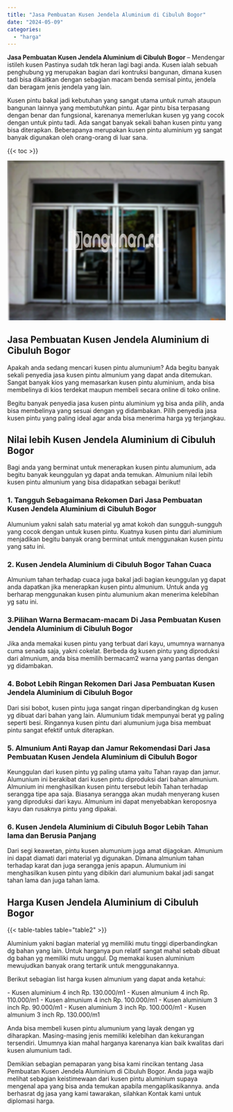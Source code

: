 ```yaml
---
title: "Jasa Pembuatan Kusen Jendela Aluminium di Cibuluh Bogor"
date: "2024-05-09"
categories: 
  - "harga"
---
```


**Jasa Pembuatan Kusen Jendela Aluminium di Cibuluh Bogor** – Mendengar istileh kusen Pastinya sudah tdk heran lagi bagi anda. Kusen ialah sebuah penghubung yg merupakan bagian dari kontruksi bangunan, dimana kusen tadi bisa dikaitkan dengan sebagian macam benda semisal pintu, jendela dan beragam jenis jendela yang lain.

Kusen pintu bakal jadi kebutuhan yang sangat utama untuk rumah ataupun bangunan lainnya yang membutuhkan pintu. Agar pintu bisa terpasang dengan benar dan fungsional, karenanya memerlukan kusen yg yang cocok dengan untuk pintu tadi. Ada sangat banyak sekali bahan kusen pintu yang bisa diterapkan. Beberapanya merupakan kusen pintu aluminium yg sangat banyak digunakan oleh orang-orang di luar sana.

{{< toc >}}

![Jasa Pembuatan Kusen Jendela Aluminium di Cibuluh Bogor](/images/harga-kusen-jendela-alumunium-13.png)

## Jasa Pembuatan Kusen Jendela Aluminium di Cibuluh Bogor

Apakah anda sedang mencari kusen pintu alumunium? Ada begitu banyak sekali penyedia jasa kusen pintu almunium yang dapat anda ditemukan. Sangat banyak kios yang memasarkan kusen pintu aluminium, anda bisa membelinya di kios terdekat maupun membeli secara online di toko online.

Begitu banyak penyedia jasa kusen pintu aluminium yg bisa anda pilih, anda bisa membelinya yang sesuai dengan yg didambakan. Pilih penyedia jasa kusen pintu yang paling ideal agar anda bisa menerima harga yg terjangkau.

## Nilai lebih Kusen Jendela Aluminium di Cibuluh Bogor

Bagi anda yang berminat untuk menerapkan kusen pintu alumunium, ada begitu banyak keunggulan yg dapat anda temukan. Almunium nilai lebih kusen pintu almunium yang bisa didapatkan sebagai berikut!

### 1\. Tangguh Sebagaimana Rekomen Dari Jasa Pembuatan Kusen Jendela Aluminium di Cibuluh Bogor

Alumunium yakni salah satu material yg amat kokoh dan sungguh-sungguh yang cocok dengan untuk kusen pintu. Kuatnya kusen pintu dari aluminium menjadikan begitu banyak orang berminat untuk menggunakan kusen pintu yang satu ini.

### 2\. Kusen Jendela Aluminium di Cibuluh Bogor Tahan Cuaca

Almunium tahan terhadap cuaca juga bakal jadi bagian keunggulan yg dapat anda dapatkan jika menerapkan kusen pintu almunium. Untuk anda yg berharap menggunakan kusen pintu alumunium akan menerima kelebihan yg satu ini.

### 3.Pilihan Warna Bermacam-macam Di Jasa Pembuatan Kusen Jendela Aluminium di Cibuluh Bogor

Jika anda memakai kusen pintu yang terbuat dari kayu, umumnya warnanya cuma senada saja, yakni cokelat. Berbeda dg kusen pintu yang diproduksi dari almunium, anda bisa memilih bermacam2 warna yang pantas dengan yg didambakan.

### 4\. Bobot Lebih Ringan Rekomen Dari Jasa Pembuatan Kusen Jendela Aluminium di Cibuluh Bogor

Dari sisi bobot, kusen pintu juga sangat ringan diperbandingkan dg kusen yg dibuat dari bahan yang lain. Alumunium tidak mempunyai berat yg paling seperti besi. Ringannya kusen pintu dari alumunium juga bisa membuat pintu sangat efektif untuk diterapkan.

### 5\. Almunium Anti Rayap dan Jamur Rekomendasi Dari Jasa Pembuatan Kusen Jendela Aluminium di Cibuluh Bogor

Keunggulan dari kusen pintu yg paling utama yaitu Tahan rayap dan jamur. Alumunium ini berakibat dari kusen pintu diproduksi dari bahan almunium. Almunium ini menghasilkan kusen pintu tersebut lebih Tahan terhadap serangga tipe apa saja. Biasanya serangga akan mudah menyerang kusen yang diproduksi dari kayu. Almunium ini dapat menyebabkan keroposnya kayu dan rusaknya pintu yang dipakai.

### 6\. Kusen Jendela Aluminium di Cibuluh Bogor Lebih Tahan lama dan Berusia Panjang

Dari segi keawetan, pintu kusen alumunium juga amat dijagokan. Almunium ini dapat diamati dari material yg digunakan. Dimana almunium tahan terhadap karat dan juga serangga jenis apapun. Alumunium ini menghasilkan kusen pintu yang dibikin dari alumunium bakal jadi sangat tahan lama dan juga tahan lama.

## Harga Kusen Jendela Aluminium di Cibuluh Bogor

{{< table-tables table="table2" >}}

Aluminium yakni bagian material yg memiliki mutu tinggi diperbandingkan dg bahan yang lain. Untuk harganya pun relatif sangat mahal sebab dibuat dg bahan yg memiliki mutu unggul. Dg memakai kusen aluminium mewujudkan banyak orang tertarik untuk menggunakannya.

Berikut sebagian list harga kusen almunium yang dapat anda ketahui:

\- Kusen aluminium 4 inch Rp. 130.000/m1 - Kusen almunium 4 inch Rp. 110.000/m1 - Kusen almunium 4 inch Rp. 100.000/m1 - Kusen aluminium 3 inch Rp. 90.000/m1 - Kusen aluminium 3 inch Rp. 100.000/m1 - Kusen almunium 3 inch Rp. 130.000/m1

Anda bisa membeli kusen pintu alumunium yang layak dengan yg diharapkan. Masing-masing jenis memiliki kelebihan dan kekurangan tersendiri. Umumnya kian mahal harganya karenanya kian baik kwalitas dari kusen alumunium tadi.

Demikian sebagian pemaparan yang bisa kami rincikan tentang Jasa Pembuatan Kusen Jendela Aluminium di Cibuluh Bogor. Anda juga wajib melihat sebagian keistimewaan dari kusen pintu aluminium supaya mengenal apa yang bisa anda temukan apabila mengaplikasikannya. anda berhasrat dg jasa yang kami tawarakan, silahkan Kontak kami untuk diplomasi harga.
